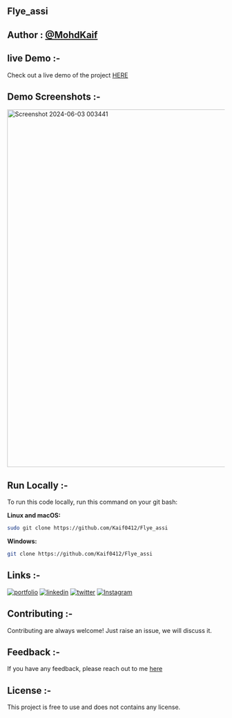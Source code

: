 ## Flye_assi

## Author : [@MohdKaif](https://github.com/Kaif0412)

## live Demo :-
Check out a live demo of the project [HERE](https://flyeassignment.netlify.app/)

## Demo Screenshots :- 
<img width="828" alt="Screenshot 2024-06-03 003441" src="https://github.com/Kaif0412/Flye_assi/assets/146923382/5f6ec094-08bb-4381-bb29-dcbf0244e25d">

## Run Locally :-
To run this code locally, run this command on your git bash:

**Linux and macOS:**
``` bash  
sudo git clone https://github.com/Kaif0412/Flye_assi
```
**Windows:**
``` bash  
git clone https://github.com/Kaif0412/Flye_assi
```

## Links :-
[![portfolio](https://img.shields.io/badge/my_portfolio-000?style=for-the-badge&logo=ko-fi&logoColor=white)](https://mohdkaif0412.netlify.app/)
[![linkedin](https://img.shields.io/badge/linkedin-0A66C2?style=for-the-badge&logo=linkedin&logoColor=white)](https://www.linkedin.com/in/mohdkaif0412/)
[![twitter](https://img.shields.io/badge/TWITTER-1DA1F2?style=for-the-badge&logo=twitter&logoColor=white)]()
[![Instagram](https://img.shields.io/badge/Instagram-C13584?style=for-the-badge&logo=instagram&logoColor=white)](https://www.instagram.com/mohdkaif0412/?utm_source=qr)

## Contributing :-
Contributing are always welcome! Just raise an issue, we will discuss it.

## Feedback :-
If you have any feedback, please reach out to me [here](https://github.com/Kaif0412)

## License :-
This project is free to use and does not contains any license.

